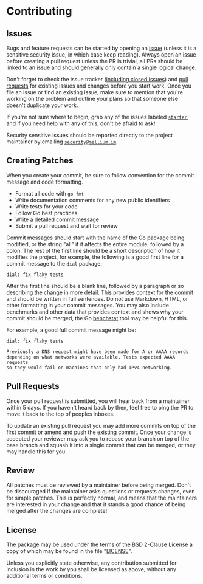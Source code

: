 # Contributing

## Issues

Bugs and feature requests can be started by opening an [issue][issues] (unless
it is a sensitive security issue, in which case keep reading).
Always open an issue before creating a pull request unless the PR is trivial,
all PRs should be linked to an issue and should generally only contain a single
logical change.

Don't forget to check the issue tracker ([including closed issues]) and [pull
requests] for existing issues and changes before you start work.
Once you file an issue or find an existing issue, make sure to mention that
you're working on the problem and outline your plans so that someone else
doesn't duplicate your work.

If you're not sure where to begin, grab any of the issues labeled
[`starter`], and if you need help with any of this, don't be afraid to
ask!

Security sensitive issues should be reported directly to the project maintainer
by emailing [`security@mellium.im`].


## Creating Patches

When you create your commit, be sure to follow convention for the commit message
and code formatting.

  - Format all code with `go fmt`
  - Write documentation comments for any new public identifiers
  - Write tests for your code
  - Follow Go best practices
  - Write a detailed commit message
  - Submit a pull request and wait for review

Commit messages should start with the name of the Go package being modified, or
the string "all" if it affects the entire module, followed by a colon.
The rest of the first line should be a short description of how it modifies the
project, for example, the following is a good first line for a commit message to
the `dial` package:

    dial: fix flaky tests

After the first line should be a blank line, followed by a paragraph or so
describing the change in more detail.
This provides context for the commit and should be written in full sentences.
Do not use Markdown, HTML, or other formatting in your commit messages.
You may also include benchmarks and other data that provides context and shows
why your commit should be merged, the Go [benchstat] tool may be helpful for
this.

For example, a good full commit message might be:

    dial: fix flaky tests

    Previously a DNS request might have been made for A or AAAA records
    depending on what networks were available. Tests expected AAAA requests
    so they would fail on machines that only had IPv4 networking.


## Pull Requests

Once your pull request is submitted, you will hear back from a maintainer within
5 days.
If you haven't heard back by then, feel free to ping the PR to move it back to
the top of peoples inboxes.

To update an existing pull request you may add more commits on top of the first
commit or amend and push the existing commit.
Once your change is accepted your reviewer may ask you to rebase your branch
on top of the base branch and squash it into a single commit that can be merged,
or they may handle this for you.


## Review

All patches must be reviewed by a maintainer before being merged.
Don't be discouraged if the maintainer asks questions or requests changes, even
for simple patches.
This is perfectly normal, and means that the maintainers are interested in your
change and that it stands a good chance of being merged after the changes are
complete!


## License

The package may be used under the terms of the BSD 2-Clause License a copy of
which may be found in the file "[LICENSE]".

Unless you explicitly state otherwise, any contribution submitted for inclusion
in the work by you shall be licensed as above, without any additional terms or
conditions.


[issues]: https://github.com/mellium/xmpp/issues
[including closed issues]: https://github.com/mellium/xmpp/issues?q=is%3Aissue
[pull requests]: https://github.com/mellium/xmpp/pulls?q=is%3Apr
[`starter`]: https://github.com/mellium/xmpp/labels/starter
[`security@mellium.im`]: mailto:security@mellium.im
[benchstat]: https://godoc.org/golang.org/x/perf/cmd/benchstat
[LICENSE]: ./LICENSE
